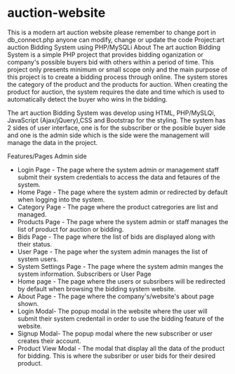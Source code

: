 # auction-website
This is a modern art auction website
please remember to change port in db_connect.php 
anyone can modify, change or update the code
Project:art auction Bidding System using PHP/MySQLi 
About
The art auction Bidding System is a simple PHP project that provides bidding oganization or company's possible buyers bid with others within a period of time. This project only presents minimum or small scope only and the main purpose of this project is to create a bidding process through online. The system stores the category of the product and the products for auction. When creating the product for auction, the system requires the date and time which is used to automatically detect the buyer who wins in the bidding. 

The art auction Bidding System was develop using HTML, PHP/MySLQi, JavaScript (Ajax/jQuery),CSS and Bootstrap for the styling. The system has 2 sides of user interface, one is for the subscriber or the posible buyer side and one is the admin side which is the side were the management will manage the data in the project.

Features/Pages
Admin side
- Login Page - 
    The page where the system admin or management staff submit their system credentials to access the data and fetaures of the system.
- Home Page -
    The page where the system admin or redirected by default when logging into the system.
- Category Page -
    The page where the product catregories are list and managed.
- Products Page -
    The page where the system admin or staff manages the list of product for auction or bidding.
- Bids Page -
    The page where the list of bids are displayed along with their status.
- User Page - 
    The page wher the system admin manages the list of system users.
- System Settings Page -
    The page where the system admin manges the system information.
Subscribers or User Page
- Home page - 
    The page where the users or subsribers will be redirected by default when browsing the bidding system website.
- About Page -
    The page where the company's/website's about page shown.
- Login Modal-
    The popup modal in the website where the user will submit their system credentail in order to use the  bidding feature of the website.
- Signup Modal-
    The popup modal where the new subscriber or user creates their account.
- Product View Modal -
    The modal that display all the data of the product for bidding. This is where the subsriber or user bids for their desired product.

